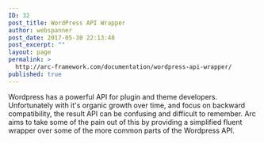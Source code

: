 ```yaml
---
ID: 32
post_title: WordPress API Wrapper
author: webspanner
post_date: 2017-05-30 22:13:48
post_excerpt: ""
layout: page
permalink: >
  http://arc-framework.com/documentation/wordpress-api-wrapper/
published: true
---
```

Wordpress has a powerful API for plugin and theme developers. Unfortunately with it's organic growth over time, and focus on backward compatibility, the result API can be confusing and difficult to remember. Arc aims to take some of the pain out of this by providing a simplified fluent wrapper over some of the more common parts of the Wordpress API.